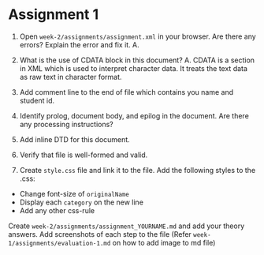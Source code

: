 # Assignment 1

1. Open `week-2/assignments/assignment.xml` in your browser. Are there any errors? Explain the error and fix it.
A. 
2. What is the use of CDATA block in this document?
A. CDATA is a section in XML which is used to interpret character data. It treats the text data as raw text in character format.
3. Add comment line to the end of file which contains you name and student id.

4. Identify prolog, document body, and epilog in the document. Are there any processing instructions?
5. Add inline DTD for this document.
6. Verify that file is well-formed and valid.
7. Create `style.css` file and link it to the file. Add the following styles to the .css:

- Change font-size of `originalName`
- Display each `category` on the new line
- Add any other css-rule

Create `week-2/assignments/assignment_YOURNAME.md` and add your theory answers. Add screenshots of each step to the file (Refer `week-1/assignments/evaluation-1.md` on how to add image to md file)
